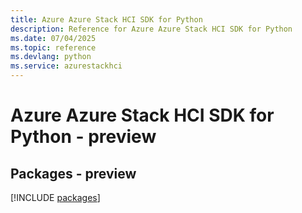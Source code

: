 ```yaml
---
title: Azure Azure Stack HCI SDK for Python
description: Reference for Azure Azure Stack HCI SDK for Python
ms.date: 07/04/2025
ms.topic: reference
ms.devlang: python
ms.service: azurestackhci
---
```

# Azure Azure Stack HCI SDK for Python - preview
## Packages - preview
[!INCLUDE [packages](azure-stack-hci-index.md)]